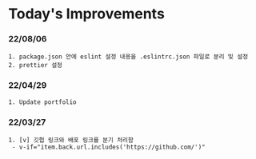 # Today's Improvements

### 22/08/06
    1. package.json 안에 eslint 설정 내용을 .eslintrc.json 파일로 분리 및 설정
    2. prettier 설정

### 22/04/29
    1. Update portfolio 

### 22/03/27
    1. [v] 깃헙 링크와 배포 링크를 분기 처리함
     - v-if="item.back.url.includes('https://github.com/')"